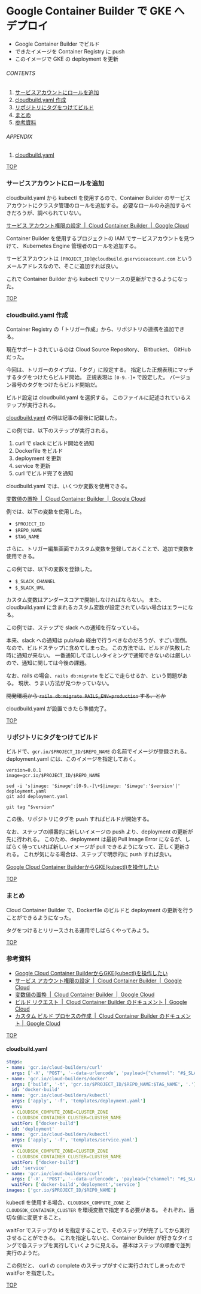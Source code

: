 # Google Container Builder で GKE へデプロイ
<a id="top"></a>

- Google Container Builder でビルド
- できたイメージを Container Registry に push
- このイメージで GKE の deployment を更新

###### CONTENTS

1. [サービスアカウントにロールを追加](#setup-service-account)
1. [cloudbuild.yaml 作成](#setup-cloudbuild)
1. [リポジトリにタグをつけてビルド](#trigger-build)
1. [まとめ](#postscript)
1. [参考資料](#reference)


###### APPENDIX

1. [cloudbuild.yaml](#cloudbuild-yaml)


[TOP](#top)
<a id="setup-service-account"></a>
### サービスアカウントにロールを追加

cloudbuild.yaml から kubectl を使用するので、Container Builder のサービスアカウントにクラスタ管理のロールを追加する。
必要なロールのみ追加するべきだろうが、調べられていない。

[サービス アカウント権限の設定 &nbsp;|&nbsp; Cloud Container Builder &nbsp;|&nbsp; Google Cloud](https://cloud.google.com/container-builder/docs/how-to/service-account-permissions)

Container Builder を使用するプロジェクトの IAM でサービスアカウントを見つけて、 Kubernetes Engine 管理者のロールを追加する。

サービスアカウントは `[PROJECT_ID]@cloudbuild.gserviceaccount.com` というメールアドレスなので、そこに追加すれば良い。

これで Container Builder から kubectl でリソースの更新ができるようになった。


[TOP](#top)
<a id="setup-cloudbuild"></a>
### cloudbuild.yaml 作成

Container Registry の「トリガー作成」から、リポジトリの連携を追加できる。

現在サポートされているのは Cloud Source Repository、 Bitbucket、 GitHub だった。

今回は、トリガーのタイプは、「タグ」に設定する。
指定した正規表現にマッチするタグをつけたらビルド開始。
正規表現は `[0-9.-]+` で設定した。
バージョン番号のタグをつけたらビルド開始だ。

ビルド設定は cloudbuild.yaml を選択する。
このファイルに記述されているステップが実行される。

[cloudbuild.yaml](#cloudbuild-yaml) の例は記事の最後に記載した。

この例では、以下のステップが実行される。

1. curl で slack にビルド開始を通知
1. Dockerfile をビルド
1. deployment を更新
1. service を更新
1. curl でビルド完了を通知

cloudbuild.yaml では、いくつか変数を使用できる。

[変数値の置換 &nbsp;|&nbsp; Cloud Container Builder &nbsp;|&nbsp; Google Cloud](https://cloud.google.com/container-builder/docs/configuring-builds/substitute-variable-values)

例では、以下の変数を使用した。

- `$PROJECT_ID`
- `$REPO_NAME`
- `$TAG_NAME`

さらに、トリガー編集画面でカスタム変数を登録しておくことで、追加で変数を使用できる。

この例では、以下の変数を登録した。

- `$_SLACK_CHANNEL`
- `$_SLACK_URL`

カスタム変数はアンダースコアで開始しなければならない。
また、cloudbuild.yaml に含まれるカスタム変数が設定されていない場合はエラーになる。

この例では、ステップで slack への通知を行なっている。

本来、slack への通知は pub/sub 経由で行うべきなのだろうが、すごい面倒。
なので、ビルドステップに含めてしまった。
この方法では、ビルドが失敗した時に通知が来ない。
一番通知してほしいタイミングで通知できないのは厳しいので、通知に関しては今後の課題。

なお、rails の場合、`rails db:migrate` をどこで走らせるか、という問題がある。
現状、うまい方法が見つかっていない。

~~開発環境から `rails db:migrate RAILS_ENV=production` する、とか~~

cloudbuild.yaml が設置できたら準備完了。


[TOP](#top)
<a id="trigger-build"></a>
### リポジトリにタグをつけてビルド

ビルドで、`gcr.io/$PROJECT_ID/$REPO_NAME` の名前でイメージが登録される。
deployment.yaml には、このイメージを指定しておく。

```
version=0.0.1
image=gcr.io/$PROJECT_ID/$REPO_NAME

sed -i 's|image: '$image':[0-9.-]\+$|image: '$image':'$version'|' deployment.yaml
git add deployment.yaml

git tag "$version"
```

この後、リポジトリにタグを push すればビルドが開始する。

なお、ステップの順番的に新しいイメージの push  より、deployment の更新が先に行われる。
このため、deployment は最初 Pull Image Error になるが、しばらく待っていれば新しいイメージが pull できるようになって、正しく更新される。
これが気になる場合は、ステップで明示的に push すれば良い。

[Google Cloud Container BuilderからGKE(kubectl)を操作したい](https://qiita.com/Sho2010@github/items/da8701510e3e347f4fee)


[TOP](#top)
<a id="postscript"></a>
### まとめ

Cloud Container Builder で、Dockerfile のビルドと deployment の更新を行うことができるようになった。

タグをつけるとリリースされる運用でしばらくやってみよう。


[TOP](#top)
<a id="reference"></a>
### 参考資料

- [Google Cloud Container BuilderからGKE(kubectl)を操作したい](https://qiita.com/Sho2010@github/items/da8701510e3e347f4fee)
- [サービス アカウント権限の設定 &nbsp;|&nbsp; Cloud Container Builder &nbsp;|&nbsp; Google Cloud](https://cloud.google.com/container-builder/docs/how-to/service-account-permissions)
- [変数値の置換 &nbsp;|&nbsp; Cloud Container Builder &nbsp;|&nbsp; Google Cloud](https://cloud.google.com/container-builder/docs/configuring-builds/substitute-variable-values)
- [ビルド リクエスト &nbsp;|&nbsp; Cloud Container Builder のドキュメント&nbsp;|&nbsp; Google Cloud](https://cloud.google.com/container-builder/docs/api/build-requests?hl=ja)
- [カスタム ビルド プロセスの作成 &nbsp;|&nbsp; Cloud Container Builder のドキュメント&nbsp;|&nbsp; Google Cloud](https://cloud.google.com/container-builder/docs/config?hl=ja)


[TOP](#top)
<a id="cloudbuild-yaml"></a>
#### cloudbuild.yaml

```yaml
steps:
- name: 'gcr.io/cloud-builders/curl'
  args: ['-X', 'POST', '--data-urlencode', 'payload={"channel": "#$_SLACK_CHANNEL", "username": "rails", "text": "notice: build start", "icon_emoji": ":hammer:"}', '$_SLACK_URL']
- name: 'gcr.io/cloud-builders/docker'
  args: ['build', '-t', 'gcr.io/$PROJECT_ID/$REPO_NAME:$TAG_NAME', '.']
  id: 'docker-build'
- name: 'gcr.io/cloud-builders/kubectl'
  args: ['apply', '-f', 'templates/deployment.yaml']
  env:
  - CLOUDSDK_COMPUTE_ZONE=CLUSTER_ZONE
  - CLOUDSDK_CONTAINER_CLUSTER=CLUSTER_NAME
  waitFor: ["docker-build"]
  id: 'deployment'
- name: 'gcr.io/cloud-builders/kubectl'
  args: ['apply', '-f', 'templates/service.yaml']
  env:
  - CLOUDSDK_COMPUTE_ZONE=CLUSTER_ZONE
  - CLOUDSDK_CONTAINER_CLUSTER=CLUSTER_NAME
  waitFor: ["docker-build"]
  id: 'service'
- name: 'gcr.io/cloud-builders/curl'
  args: ['-X', 'POST', '--data-urlencode', 'payload={"channel": "#$_SLACK_CHANNEL", "username": "rails", "text": "notice: build complete", "icon_emoji": ":hammer:"}', '$_SLACK_URL']
  waitFor: ['docker-build','deployment','service']
images: ['gcr.io/$PROJECT_ID/$REPO_NAME']
```

kubectl を使用する場合、`CLOUDSDK_COMPUTE_ZONE` と `CLOUDSDK_CONTAINER_CLUSTER` を環境変数で指定する必要がある。
それぞれ、適切な値に変更すること。

waitFor でステップの id を指定することで、そのステップが完了してから実行させることができる。
これを指定しないと、Container Builder が好きなタイミングで各ステップを実行していくように見える。
基本はステップの順番で並列実行のようだ。

この例だと、 curl の complete のステップがすぐに実行されてしまったので waitFor を指定した。


[TOP](#top)
